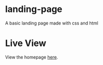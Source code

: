 # landing-page
A basic landing page made with css and html

# Live View
View the homepage [here](https://imbajanox.github.io/landing-page/).